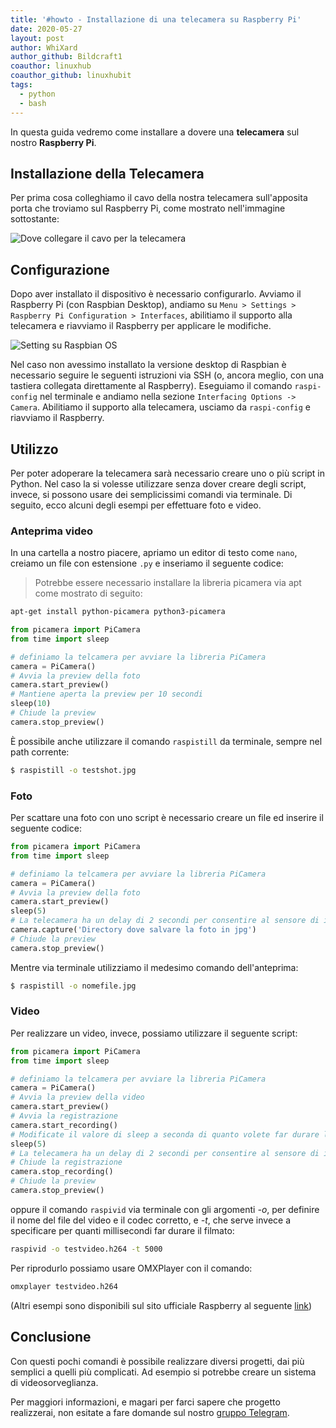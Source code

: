 ```yaml
---
title: '#howto - Installazione di una telecamera su Raspberry Pi'
date: 2020-05-27
layout: post
author: WhiXard
author_github: Bildcraft1
coauthor: linuxhub
coauthor_github: linuxhubit
tags:
  - python  
  - bash
---
```

In questa guida vedremo come installare a dovere una **telecamera** sul nostro **Raspberry Pi**.

## Installazione della Telecamera

Per prima cosa colleghiamo il cavo della nostra telecamera sull'apposita porta che troviamo sul Raspberry Pi, come mostrato nell'immagine sottostante:

![Dove collegare il cavo per la telecamera](storage/IMG_20200501_142244.jpg)

## Configurazione

Dopo aver installato il dispositivo è necessario configurarlo. Avviamo il Raspberry Pi (con Raspbian Desktop), andiamo su `Menu > Settings > Raspberry Pi Configuration > Interfaces`, abilitiamo il supporto alla telecamera e riavviamo il Raspberry per applicare le modifiche.

![Setting su Raspbian OS](storage/enable-raspberry-pi-camera.jpg)

Nel caso non avessimo installato la versione desktop di Raspbian è necessario seguire le seguenti istruzioni via SSH (o, ancora meglio, con una tastiera collegata direttamente al Raspberry). Eseguiamo il comando `raspi-config` nel terminale e andiamo nella sezione `Interfacing Options -> Camera`. Abilitiamo il supporto alla telecamera, usciamo da `raspi-config` e riavviamo il Raspberry.

## Utilizzo

Per poter adoperare la telecamera sarà necessario creare uno o più script in Python. Nel caso la si volesse utilizzare senza dover creare degli script, invece, si possono usare dei semplicissimi comandi via terminale. Di seguito, ecco alcuni degli esempi per effettuare foto e video.

### Anteprima video

In una cartella a nostro piacere, apriamo un editor di testo come `nano`, creiamo un file con estensione `.py` e inseriamo il seguente codice:

> Potrebbe essere necessario installare la libreria picamera via apt come mostrato di seguito:
```bash
apt-get install python-picamera python3-picamera
```

```python
from picamera import PiCamera
from time import sleep

# definiamo la telcamera per avviare la libreria PiCamera
camera = PiCamera()
# Avvia la preview della foto
camera.start_preview()
# Mantiene aperta la preview per 10 secondi
sleep(10)
# Chiude la preview
camera.stop_preview()
```

È possibile anche utilizzare il comando `raspistill` da terminale, sempre nel path corrente:

```bash
$ raspistill -o testshot.jpg
```

### Foto

Per scattare una foto con uno script è necessario creare un file ed inserire il seguente codice:

```python
from picamera import PiCamera
from time import sleep

# definiamo la telcamera per avviare la libreria PiCamera
camera = PiCamera()
# Avvia la preview della foto
camera.start_preview()
sleep(5)
# La telecamera ha un delay di 2 secondi per consentire al sensore di impostare la luminosità
camera.capture('Directory dove salvare la foto in jpg')
# Chiude la preview
camera.stop_preview()
```
Mentre via terminale utilizziamo il medesimo comando dell'anteprima:

```bash
$ raspistill -o nomefile.jpg
```

### Video

Per realizzare un video, invece, possiamo utilizzare il seguente script:

```python
from picamera import PiCamera
from time import sleep

# definiamo la telcamera per avviare la libreria PiCamera
camera = PiCamera()
# Avvia la preview della video
camera.start_preview()
# Avvia la registrazione
camera.start_recording()
# Modificate il valore di sleep a seconda di quanto volete far durare la registrazione in sec
sleep(5)
# La telecamera ha un delay di 2 secondi per consentire al sensore di impostare la luminosità
# Chiude la registrazione
camera.stop_recording()
# Chiude la preview
camera.stop_preview()
```

oppure il comando `raspivid` via terminale con gli argomenti _-o_, per definire il nome del file del video e il codec corretto, e _-t_, che serve invece a specificare per quanti millisecondi far durare il filmato:

```bash
raspivid -o testvideo.h264 -t 5000
```

Per riprodurlo possiamo usare OMXPlayer con il comando:

```bash
omxplayer testvideo.h264
```

(Altri esempi sono disponibili sul sito ufficiale Raspberry al seguente [link](https://www.raspberrypi.org/camera))

## Conclusione

Con questi pochi comandi è possibile realizzare diversi progetti, dai più semplici a quelli più complicati. Ad esempio si potrebbe creare un sistema di videosorveglianza.

Per maggiori informazioni, e magari per farci sapere che progetto realizzerai, non esitate a fare domande sul nostro [gruppo Telegram](https://t.me/linuxpeople).

